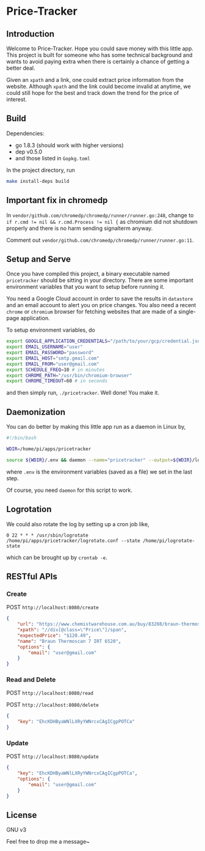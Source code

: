 # Price-Tracker

## Introduction

Welcome to Price-Tracker. Hope you could save money with this little app. This project is built for someone who has some technical background and wants to avoid paying extra when there is certainly a chance of getting a better deal.

Given an `xpath` and a link, one could extract price information from the website. Although `xpath` and the link could become invalid at anytime, we could still hope for the best and track down the trend for the price of interest.

## Build

Dependencies:

- go 1.8.3 (should work with higher versions)
- dep v0.5.0
- and those listed in `Gopkg.toml`

In the project directory, run

```bash
make install-deps build
```

## Important fix in chromedp

In `vendor/github.com/chromedp/chromedp/runner/runner.go:248`, change to `if r.cmd != nil && r.cmd.Process != nil {` as chromium did not shutdown properly and there is no harm sending signalterm anyway.

Comment out `vendor/github.com/chromedp/chromedp/runner/runner.go:11`.

## Setup and Serve

Once you have compiled this project, a binary executable named `pricetracker` should be sitting in your directory. There are some important environment variables that you want to setup before running it.

You need a Google Cloud account in order to save the results in `datastore` and an email account to alert you on price changes. You also need a recent `chrome` or `chromium` browser for fetching websites that are made of a single-page application.

To setup environment variables, do

```bash
export GOOGLE_APPLICATION_CREDENTIALS="/path/to/your/gcp/credential.json"
export EMAIL_USERNAME="user"
export EMAIL_PASSWORD="password"
export EMAIL_HOST="smtp.gmail.com"
export EMAIL_FROM="user@gmail.com"
export SCHEDULE_FREQ=10 # in minutes
export CHROME_PATH="/usr/bin/chromium-browser"
export CHROME_TIMEOUT=60 # in seconds
```

and then simply run, `./pricetracker`. Well done! You make it.

## Daemonization

You can do better by making this little app run as a daemon in Linux by,

```bash
#!/bin/bash

WDIR=/home/pi/apps/pricetracker

source ${WDIR}/.env && daemon --name="pricetracker" --output=${WDIR}/log ${WDIR}/pricetracker
```

where `.env` is the environment variables (saved as a file) we set in the last step.

Of course, you need `daemon` for this script to work.

## Logrotation

We could also rotate the log by setting up a cron job like,

```
0 22 * * * /usr/sbin/logrotate /home/pi/apps/pricetracker/logrotate.conf --state /home/pi/logrotate-state
```

which can be brought up by `crontab -e`.

## RESTful APIs

### Create

POST `http://localhost:8080/create`

```json
{
	"url": "https://www.chemistwarehouse.com.au/buy/83208/braun-thermoscan-7-irt-6520",
	"xpath": "//div[@class=\"Price\"]/span",
	"expectedPrice": "$120.49",
	"name": "Braun Thermoscan 7 IRT 6520",
	"options": {
		"email": "user@gmail.com"
	}
}
```

### Read and Delete

POST `http://localhost:8080/read`

POST `http://localhost:8080/delete`

```json
{
	"key": "EhcKDHByaWNlLXRyYWNrcxCAgICgpPOTCa"
}
```

### Update

POST `http://localhost:8080/update`

```json
{
	"key": "EhcKDHByaWNlLXRyYWNrcxCAgICgpPOTCa",
	"options": {
		"email": "user@gmail.com"
	}
}
```
## License

GNU v3

Feel free to drop me a message~